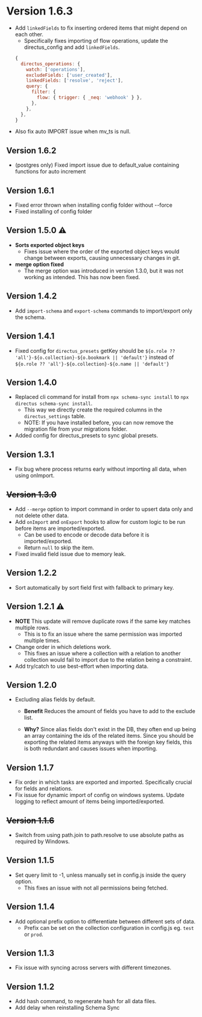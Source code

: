 # Version 1.6.3

  - Add `linkedFields` to fix inserting ordered items that might depend on each other.
    - Specifically fixes importing of flow operations, update the directus_config and add `linkedFields`.
    ```javascript
    {
      directus_operations: {
        watch: ['operations'],
        excludeFields: ['user_created'],
        linkedFields: ['resolve', 'reject'],
        query: {
          filter: {
            flow: { trigger: { _neq: 'webhook' } },
          },
        },
      },
    }
    ```
  - Also fix auto IMPORT issue when mv_ts is null.

## Version 1.6.2

  - (postgres only) Fixed import issue due to default_value containing functions for auto increment

## Version 1.6.1

 - Fixed error thrown when installing config folder without --force
 - Fixed installing of config folder

## Version 1.5.0 ⚠️

  - **Sorts exported object keys**
    - Fixes issue where the order of the exported object keys would change between exports, causing unnecessary changes in git.
  - **merge option fixed**
    - The merge option was introduced in version 1.3.0, but it was not working as intended. This has now been fixed.

## Version 1.4.2

  - Add `import-schema` and `export-schema` commands to import/export only the schema.

## Version 1.4.1

  - Fixed config for `directus_presets` getKey should be `${o.role ?? 'all'}-${o.collection}-${o.bookmark || 'default'}` instead of `${o.role ?? 'all'}-${o.collection}-${o.name || 'default'}`

## Version 1.4.0

  - Replaced cli command for install from `npx schema-sync install` to `npx directus schema-sync install`.
    - This way we directly create the required columns in the `directus_settings` table.
    - NOTE: If you have installed before, you can now remove the migration file from your migrations folder.
  - Added config for directus_presets to sync global presets.

## Version 1.3.1

  - Fix bug where process returns early without importing all data, when using onImport.

## ~~Version 1.3.0~~

  - Add `--merge` option to import command in order to upsert data only and not delete other data.
  - Add `onImport` and `onExport` hooks to allow for custom logic to be run before items are imported/exported.
    - Can be used to encode or decode data before it is imported/exported.
    - Return `null` to skip the item.
  - Fixed invalid field issue due to memory leak.

## Version 1.2.2

 - Sort automatically by sort field first with fallback to primary key.

## Version 1.2.1 ⚠️

 - **NOTE** This update will remove duplicate rows if the same key matches multiple rows.
   - This is to fix an issue where the same permission was imported multiple times.
 - Change order in which deletions work.
   - This fixes an issue where a collection with a relation to another collection would fail to import due to the relation being a constraint.
 - Add try/catch to use best-effort when importing data.

## Version 1.2.0

- Excluding alias fields by default.

  - **Benefit** Reduces the amount of fields you have to add to the exclude list.

  - **Why?** Since alias fields don't exist in the DB, they often end up being an array containing the ids of the related items. Since you should be exporting the related items anyways with the foreign key fields, this is both redundant and causes issues when importing.

## Version 1.1.7

 - Fix order in which tasks are exported and imported. Specifically crucial for fields and relations.
 - Fix issue for dynamic import of config on windows systems.
Update logging to reflect amount of items being imported/exported.

## ~~Version 1.1.6~~

 - Switch from using path.join to path.resolve to use absolute paths as required by Windows.

## Version 1.1.5

 - Set query limit to -1, unless manually set in config.js inside the query option.
   - This fixes an issue with not all permissions being fetched.

## Version 1.1.4

 - Add optional prefix option to differentiate between different sets of data.
   - Prefix can be set on the collection configuration in config.js eg. `test` or `prod`.

## Version 1.1.3

- Fix issue with syncing across servers with different timezones.

## Version 1.1.2

 - Add hash command, to regenerate hash for all data files.
 - Add delay when reinstalling Schema Sync